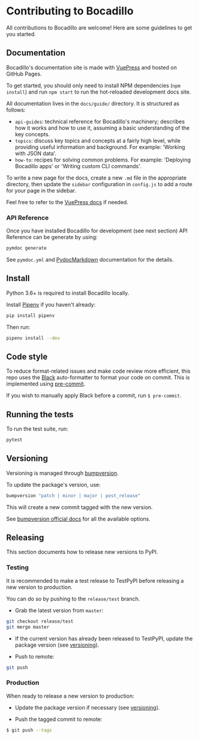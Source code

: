 # Contributing to Bocadillo

All contributions to Bocadillo are welcome! Here are some guidelines to get you started.

## Documentation

Bocadillo's documentation site is made with [VuePress](https://vuepress.vuejs.org) and hosted on GitHub Pages.

To get started, you should only need to install NPM dependencies (`npm install`) and run `npm start` to run the hot-reloaded development docs site.

All documentation lives in the `docs/guide/` directory. It is structured as follows:

- `api-guides`: technical reference for Bocadillo's machinery; describes how it works and how to use it, assuming a basic understanding of the key concepts.
- `topics`: discuss key topics and concepts at a fairly high level, while providing useful information and background. For example: 'Working with JSON data'.
- `how-to`: recipes for solving common problems. For example: 'Deploying Bocadillo apps' or 'Writing custom CLI commands'.

To write a new page for the docs, create a new `.md` file in the appropriate directory, then update the `sidebar` configuration in `config.js` to add a route for your page in the sidebar.

Feel free to refer to the [VuePress docs](https://vuepress.vuejs.org) if needed.

### API Reference

Once you have installed Bocadillo for development (see next section) API Reference can be generate by using:

```bash
pymdoc generate
```

See `pymdoc.yml` and [PydocMarkdown] documentation for the details.

## Install

Python 3.6+ is required to install Bocadillo locally.

Install [Pipenv](https://github.com/pypa/pipenv) if you haven't already:

```bash
pip install pipenv
```

Then run:

```bash
pipenv install --dev
```

## Code style

To reduce format-related issues and make code review more efficient, this repo uses the [Black](https://github.com/ambv/black) auto-formatter to format your code on commit. This is implemented using [pre-commit](https://pre-commit.com).

If you wish to manually apply Black before a commit, run `$ pre-commit`.

## Running the tests

To run the test suite, run:

```bash
pytest
```

## Versioning

Versioning is managed through [bumpversion](https://pypi.org/project/bumpversion/).

To update the package's version, use:

```bash
bumpversion "patch | minor | major | post_release"
```

This will create a new commit tagged with the new version.

See [bumpversion official docs](https://pypi.org/project/bumpversion/) for all the available options.

## Releasing

This section documents how to release new versions to PyPI.

### Testing

It is recommended to make a test release to TestPyPI before releasing a new version to production.

You can do so by pushing to the `release/test` branch.

- Grab the latest version from `master`:

```bash
git checkout release/test
git merge master
```

- If the current version has already been released to TestPyPI, update the package version (see [versioning](#versioning)).

- Push to remote:

```bash
git push
```

### Production

When ready to release a new version to production:

- Update the package version if necessary (see [versioning](#versioning)).

- Push the tagged commit to remote:

```bash
$ git push --tags
```

[PydocMarkdown]: https://github.com/NiklasRosenstein/pydoc-markdown
